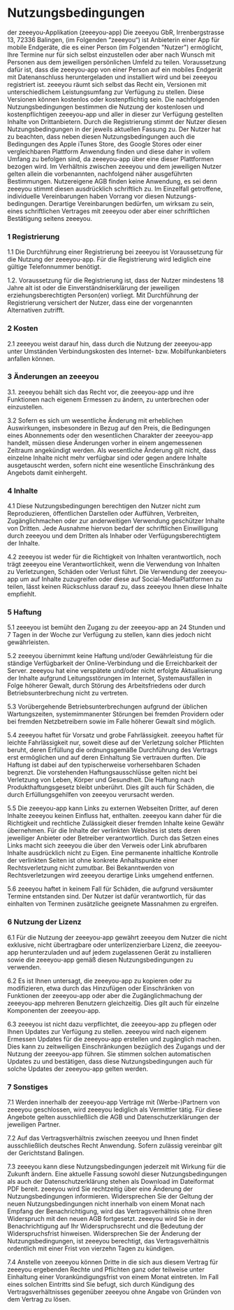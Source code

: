 # Nutzungsbedingungen 
der zeeeyou-Applikation (zeeeyou-app)
Die zeeeyou GbR, Irrenbergstrasse 13, 72336 Balingen, (im Folgenden “zeeeyou“) ist Anbieterin einer App für mobile Endgeräte, die es einer Person (im Folgenden "Nutzer") ermöglicht, Ihre Termine nur für sich selbst einzustellen oder aber nach Wunsch mit Personen aus dem jeweiligen persönlichen Umfeld zu teilen. Voraussetzung dafür ist, dass die zeeeyou-app von einer Person auf ein mobiles Endgerät mit Datenanschluss heruntergeladen und installiert wird und bei zeeeyou registriert ist. 
zeeeyou räumt sich selbst das Recht ein, Versionen mit unterschiedlichem Leistungsumfang zur Verfügung zu stellen. Diese Versionen können kostenlos oder kostenpflichtig sein. 
Die nachfolgenden Nutzungsbedingungen bestimmen die Nutzung der kostenlosen und kostenpflichtigen zeeeyou-app und aller in dieser zur Verfügung gestellten Inhalte von Drittanbietern. Durch die Registrierung stimmt der Nutzer diesen Nutzungsbedingungen in der jeweils aktuellen Fassung zu. 
Der Nutzer hat zu beachten, dass neben diesen Nutzungsbedingungen auch die Bedingungen des Apple iTunes Store, des Google Stores oder einer vergleichbaren Plattform Anwendung finden und diese daher in vollem Umfang zu befolgen sind, da zeeeyou-app über eine dieser Plattformen bezogen wird. 
Im Verhältnis zwischen zeeeyou und dem jeweiligen Nutzer gelten allein die vorbenannten, nachfolgend näher ausgeführten Bestimmungen. Nutzereigene AGB finden keine Anwendung, es sei denn zeeeyou stimmt diesen ausdrücklich schriftlich zu.
Im Einzelfall getroffene, individuelle Vereinbarungen haben Vorrang vor diesen Nutzungs-bedingungen. Derartige Vereinbarungen bedürfen, um wirksam zu sein, eines schriftlichen Vertrages mit zeeeyou oder aber einer schriftlichen Bestätigung seitens zeeeyou. 

### 1 Registrierung  
1.1 Die Durchführung einer Registrierung bei zeeeyou ist Voraussetzung für die Nutzung der zeeeyou-app. Für die Registrierung wird lediglich eine gültige Telefonnummer benötigt.

1.2. 	Voraussetzung für die Registrierung ist, dass der Nutzer mindestens 18 Jahre alt ist oder die Einverständniserklärung der jeweiligen erziehungsberechtigten Person(en) vorliegt. Mit Durchführung der Registrierung versichert der Nutzer, dass eine der vorgenannten Alternativen zutrifft. 
### 2	Kosten  
2.1	 zeeeyou weist darauf hin, dass durch die Nutzung der zeeeyou-app unter Umständen Verbindungskosten des Internet- bzw. Mobilfunkanbieters anfallen können. 
### 3	Änderungen an zeeeyou
3.1.    zeeeyou behält sich das Recht vor, die zeeeyou-app und ihre Funktionen nach eigenem Ermessen zu ändern, zu unterbrechen oder einzustellen. 

3.2  Sofern es sich um wesentliche Änderung mit erheblichen Auswirkungen, insbesondere in Bezug auf den Preis, die Bedingungen eines Abonnements oder den wesentlichen Charakter der zeeeyou-app handelt, müssen diese Änderungen vorher in einem angemessenen Zeitraum angekündigt werden. Als wesentliche Änderung gilt nicht, dass einzelne Inhalte nicht mehr verfügbar sind oder gegen andere Inhalte ausgetauscht werden, sofern nicht eine wesentliche Einschränkung des Angebots damit einhergeht. 
### 4	Inhalte
4.1 Diese Nutzungsbedingungen berechtigen den Nutzer nicht zum Reproduzieren, öffentlichen Darstellen oder Aufführen, Verbreiten, Zugänglichmachen oder zur anderweitigen Verwendung geschützer Inhalte von Dritten. Jede Ausnahme hiervon bedarf der schriftlichen Einwilligung durch zeeeyou und dem Dritten als Inhaber oder Verfügungsberechtigtem der Inhalte. 

4.2 zeeeyou ist weder für die Richtigkeit von Inhalten verantwortlich, noch trägt zeeeyou eine Verantwortlichkeit, wenn die Verwendung von Inhalten zu Verletzungen, Schäden oder Verlust führt. Die Verwendung der zeeeyou-app um auf Inhalte zuzugreifen oder diese auf Social-MediaPlattformen zu teilen, lässt keinen Rückschluss darauf zu, dass zeeeyou Ihnen diese Inhalte empfiehlt. 
### 5	Haftung
5.1 zeeeyou ist bemüht den Zugang zu der zeeeyou-app an 24 Stunden und 7 Tagen in der Woche zur Verfügung zu stellen, kann dies jedoch nicht gewährleisten. 

5.2 zeeeyou übernimmt keine Haftung und/oder Gewährleistung für die ständige Verfügbarkeit der Online-Verbindung und die Erreichbarkeit der Server. zeeeyou hat eine verspätete und/oder nicht erfolgte Aktualisierung der Inhalte aufgrund Leitungsstörungen im Internet, Systemausfällen in Folge höherer Gewalt, durch Störung des Arbeitsfriedens oder durch Betriebsunterbrechung nicht zu vertreten. 

5.3 Vorübergehende Betriebsunterbrechungen aufgrund der üblichen Wartungszeiten, systemimmanenter Störungen bei fremden Providern oder bei fremden Netzbetreibern sowie im Falle höherer Gewalt sind möglich. 

5.4 zeeeyou haftet für Vorsatz und grobe Fahrlässigkeit. zeeeyou haftet für leichte Fahrlässigkeit nur, soweit diese auf der Verletzung solcher Pflichten beruht, deren Erfüllung die ordnungsgemäße Durchführung des Vertrags erst ermöglichen und auf deren Einhaltung Sie vertrauen durften. Die Haftung ist dabei auf den typischerweise vorhersehbaren Schaden begrenzt. Die vorstehenden Haftungsausschlüsse gelten nicht bei Verletzung von Leben, Körper und Gesundheit. Die Haftung nach Produkthaftungsgesetz bleibt unberührt. Dies gilt auch für Schäden, die durch Erfüllungsgehilfen von zeeeyou verursacht werden. 

5.5 Die zeeeyou-app kann Links zu externen Webseiten Dritter, auf deren Inhalte zeeeyou keinen Einfluss hat, enthalten. zeeeyou kann daher für die Richtigkeit und rechtliche Zulässigkeit dieser fremden Inhalte keine Gewähr übernehmen. Für die Inhalte der verlinkten Websites ist stets deren jeweiliger Anbieter oder Betreiber verantwortlich. Durch das Setzen eines Links macht sich zeeeyou die über den Verweis oder Link abrufbaren Inhalte ausdrücklich nicht zu Eigen. Eine permanente inhaltliche Kontrolle der verlinkten Seiten ist ohne konkrete Anhaltspunkte einer Rechtsverletzung nicht zumutbar. Bei Bekanntwerden von Rechtsverletzungen wird zeeeyou derartige Links umgehend entfernen. 

5.6 zeeeyou haftet in keinem Fall für Schäden, die aufgrund versäumter Termine entstanden sind. Der Nutzer ist dafür verantwortlich, für das einhalten von Terminen zusätzliche geeignete Massnahmen zu ergreifen.

### 6	Nutzung der Lizenz

6.1 Für die Nutzung der zeeeyou-app gewährt zeeeyou dem Nutzer die nicht exklusive, nicht übertragbare oder unterlizenzierbare Lizenz, die zeeeyou-app herunterzuladen und auf jedem zugelassenen Gerät zu installieren sowie die zeeeyou-app gemäß diesen Nutzungsbedingungen zu verwenden.

6.2 Es ist Ihnen untersagt, die zeeeyou-app zu kopieren oder zu modifizieren, etwa durch das Hinzufügen oder Einschränken von Funktionen der zeeeyou-app oder aber die Zugänglichmachung der zeeeyou-app mehreren Benutzern gleichzeitig. Dies gilt auch für einzelne Komponenten der zeeeyou-app. 

6.3 zeeeyou ist nicht dazu verpflichtet, die zeeeyou-app zu pflegen oder Ihnen Updates zur Verfügung zu stellen. zeeeyou wird nach eigenem Ermessen Updates für die zeeeyou-app erstellen und zugänglich machen. Dies kann zu zeitweiligen Einschränkungen bezüglich des Zugangs und der Nutzung der zeeeyou-app führen. Sie stimmen solchen automatischen Updates zu und bestätigen, dass diese Nutzungsbedingungen auch für solche Updates der zeeeyou-app gelten werden. 

### 7	Sonstiges
7.1 Werden innerhalb der zeeeyou-app Verträge mit (Werbe-)Partnern von zeeeyou geschlossen, wird zeeeyou lediglich als Vermittler tätig. Für diese Angebote gelten ausschließlich die AGB und Datenschutzerklärungen der jeweiligen Partner. 

7.2 Auf das Vertragsverhältnis zwischen zeeeyou und Ihnen findet ausschließlich deutsches Recht Anwendung. Sofern zulässig vereinbar gilt der Gerichtstand Balingen. 

7.3 zeeeyou kann diese Nutzungsbedingungen jederzeit mit Wirkung für die Zukunft ändern. Eine aktuelle Fassung sowohl dieser Nutzungsbedingungen als auch der Datenschutzerklärung stehen als Download im Dateiformat PDF bereit. zeeeyou wird Sie rechtzeitig über eine Änderung der Nutzungsbedingungen informieren. Widersprechen Sie der Geltung der neuen Nutzungsbedingungen nicht innerhalb von einem Monat nach Empfang der Benachrichtigung, wird das Vertragsverhältnis ohne Ihren Widerspruch mit den neuen AGB fortgesetzt. zeeeyou wird Sie in der Benachrichtigung auf Ihr Widerspruchsrecht und die Bedeutung der Widerspruchsfrist hinweisen. Widersprechen Sie der Änderung der Nutzungsbedingungen, ist zeeeyou berechtigt, das Vertragsverhältnis ordentlich mit einer Frist von vierzehn Tagen zu kündigen. 

7.4 Anstelle von zeeeyou können Dritte in die sich aus diesem Vertrag für zeeeyou ergebenden Rechte und Pflichten ganz oder teilweise unter Einhaltung einer Vorankündigungsfrist von einem Monat eintreten. Im Fall eines solchen Eintritts sind Sie befugt, sich durch Kündigung des Vertragsverhältnisses gegenüber zeeeyou ohne Angabe von Gründen von dem Vertrag zu lösen. 
